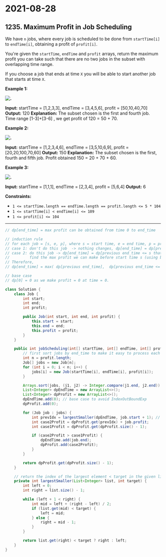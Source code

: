 # 2021-08-28

## 1235. Maximum Profit in Job Scheduling

We have `n` jobs, where every job is scheduled to be done from `startTime[i]` to `endTime[i]`, obtaining a profit of `profit[i]`.

You're given the `startTime`, `endTime` and `profit` arrays, return the maximum profit you can take such that there are no two jobs in the subset with overlapping time range.

If you choose a job that ends at time `X` you will be able to start another job that starts at time `X`.

**Example 1:**

**![.](https://assets.leetcode.com/uploads/2019/10/10/sample1_1584.png)**

**Input:** startTime = \[1,2,3,3\], endTime = \[3,4,5,6\], profit = \[50,10,40,70\]
**Output:** 120
**Explanation:** The subset chosen is the first and fourth job.
Time range \[1-3\]+\[3-6\] , we get profit of 120 = 50 + 70.

**Example 2:**

**![.](https://assets.leetcode.com/uploads/2019/10/10/sample22_1584.png)**

**Input:** startTime = \[1,2,3,4,6\], endTime = \[3,5,10,6,9\], profit = \[20,20,100,70,60\]
**Output:** 150
**Explanation:** The subset chosen is the first, fourth and fifth job.
Profit obtained 150 = 20 + 70 + 60.

**Example 3:**

**![.](https://assets.leetcode.com/uploads/2019/10/10/sample3_1584.png)**

**Input:** startTime = \[1,1,1\], endTime = \[2,3,4\], profit = \[5,6,4\]
**Output:** 6

**Constraints:**

- `1 <= startTime.length == endTime.length == profit.length <= 5 * 104`
- `1 <= startTime[i] < endTime[i] <= 109`
- `1 <= profit[i] <= 104`

---

```java
// dp[end_time] = max profit can be obtained from time 0 to end_time

// induction rule
// for each job = [s, e, p], where s = start time, e = end time, p = profit,
// case 1: don't do this job  -> nothing changes, dp[end_time] = dp[previous end_time]
// case 2: do this job -> dp[end_time] = dp[previous end_time <= s that gives max profit] + p
//         find the max profit we can make before start time s (using binary search), so we can know the max profit we can make after doing this job
// Therefore,
// dp[end_time] = max( dp[previous end_time],  dp[previous end_time <= s that gives max profit] + p )

// base case
// dp[0] = 0 as we make profit = 0 at time = 0.

class Solution {
    class Job {
        int start;
        int end;
        int profit;

        public Job(int start, int end, int profit) {
            this.start = start;
            this.end = end;
            this.profit = profit;
        }
    }

    public int jobScheduling(int[] startTime, int[] endTime, int[] profit) {
        // first sort jobs by end_time to make it easy to process each job and fill DP table
        int n = profit.length;
        Job[] jobs = new Job[n];
        for (int i = 0; i < n; i++) {
            jobs[i] = new Job(startTime[i], endTime[i], profit[i]);
        }

        Arrays.sort(jobs, (j1, j2) -> Integer.compare(j1.end, j2.end));
        List<Integer> dpEndTime = new ArrayList<>();
        List<Integer> dpProfit = new ArrayList<>();
        dpEndTime.add(0); // base case to avoid IndexOutBoundExp
        dpProfit.add(0);

        for (Job job : jobs) {
            int prevIdx = largestSmaller(dpEndTime, job.start + 1); // previous job can end at job.start, so we use "job.start + 1"
            int case2Profit = dpProfit.get(prevIdx) + job.profit;
            int case1Profit = dpProfit.get(dpProfit.size() - 1);

            if (case2Profit > case1Profit) {
                dpEndTime.add(job.end);
                dpProfit.add(case2Profit);
            }
        }

        return dpProfit.get(dpProfit.size() - 1);
    }

    // return the index of the largest element < target in the given list (assume there must exist one element < target)
    private int largestSmaller(List<Integer> list, int target) {
        int left = 0;
        int right = list.size() - 1;

        while (left + 1 < right) {
            int mid = left + (right - left) / 2;
            if (list.get(mid) < target) {
                left = mid;
            } else {
                right = mid - 1;
            }
        }

        return list.get(right) < target ? right : left;
    }
}
```

